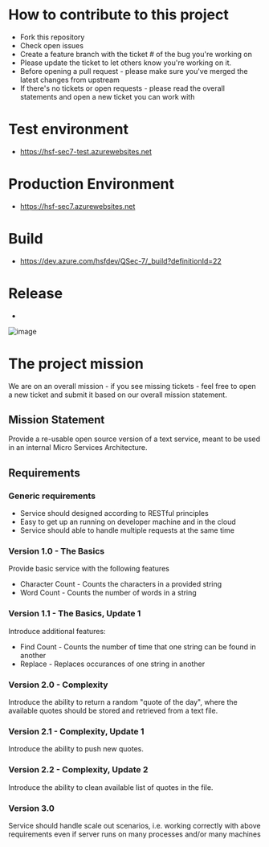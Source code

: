 # How to contribute to this project

- Fork this repository
- Check open issues
- Create a feature branch with the ticket # of the bug you're working on 
- Please update the ticket to let others know you're working on it. 
- Before opening a pull request - please make sure you've merged the latest changes from upstream
- If there's no tickets or open requests - please read the overall statements and open a new ticket you can work with

# Test environment
 - https://hsf-sec7-test.azurewebsites.net 
# Production Environment 
 - https://hsf-sec7.azurewebsites.net 
 
# Build 
 - https://dev.azure.com/hsfdev/QSec-7/_build?definitionId=22
# Release 
 - 
 
![image](https://dev.azure.com/hsfDev/QSec-7/_apis/build/repos/{repoType}/badge?api-version=4.1-preview.1)


# The project mission 

We are on an overall mission - if you see missing tickets - feel free to open a new ticket and submit it based on our overall mission statement. 

## Mission Statement

Provide a re-usable open source version of a text service, meant to be used in an internal Micro Services Architecture.

## Requirements

### Generic requirements

* Service should designed according to RESTful principles
* Easy to get up an running on developer machine and in the cloud
* Service should able to handle multiple requests at the same time

### Version 1.0 - The Basics

Provide basic service with the following features

* Character Count - Counts the characters in a provided string
* Word Count - Counts the number of words in a string

### Version 1.1 - The Basics, Update 1

Introduce additional features:

* Find Count - Counts the number of time that one string can be found in another
* Replace - Replaces occurances of one string in another

### Version 2.0 - Complexity

Introduce the ability to return a random "quote of the day", where the available quotes should be stored and retrieved from a text file.

### Version 2.1 - Complexity, Update 1

Introduce the ability to push new quotes.

### Version 2.2 - Complexity, Update 2

Introduce the ability to clean available list of quotes in the file.

### Version 3.0
Service should handle scale out scenarios, i.e. working correctly with above requirements even if server runs on many processes and/or many machines
